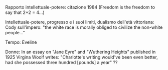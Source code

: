 Rapporto intellettuale-potere: citazione 1984 (Freedom is the freedom to say that 2+2 = 4...)

Intellettuale-potere, progresso e i suoi limiti, dualismo dell'età vittoriana: Cody sull'impero: "the white race is morally obliged to civilize the non-white people..."

Tempo: Eveline

Donne: In an essay on "Jane Eyre" and "Wuthering Heights" published in 1925 Virgina Woolf writes: "Charlotte's writing would've been even better, had she possessed three hundred \[pounds\] a year" ??